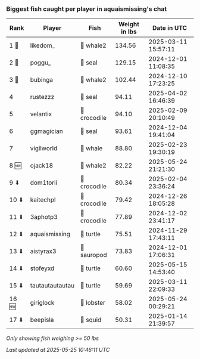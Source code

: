 ### Biggest fish caught per player in aquaismissing's chat
| Rank | Player | Fish | Weight in lbs | Date in UTC |
|------|--------|-----------|---------|-----|
| 1 🥇  | likedom_ | 🐋 whale2 | 134.56 | 2025-03-11 15:57:11 |
| 2 🥈  | poggu_ | 🦭 seal | 129.15 | 2024-12-01 11:08:35 |
| 3 🥉  | bubinga | 🐋 whale2 | 102.44 | 2024-12-10 17:23:25 |
| 4  | rustezzz | 🦭 seal | 94.11 | 2025-04-02 16:46:39 |
| 5  | velantix | 🐊 crocodile | 94.10 | 2025-02-09 20:10:49 |
| 6  | ggmagician | 🦭 seal | 93.61 | 2024-12-04 19:41:04 |
| 7  | vigilworld | 🐳 whale | 88.80 | 2025-02-23 19:30:19 |
| 8 🆕 | ojack18 | 🐋 whale2 | 82.22 | 2025-05-24 21:21:30 |
| 9 ⬇ | dom1torii | 🐊 crocodile | 80.34 | 2025-02-04 23:36:24 |
| 10 ⬇ | kaitechpl | 🐊 crocodile | 79.42 | 2024-12-26 18:05:28 |
| 11 ⬇ | 3aphotp3 | 🐊 crocodile | 77.89 | 2024-12-02 23:41:17 |
| 12 ⬇ | aquaismissing | 🐢 turtle | 75.51 | 2024-11-29 17:43:11 |
| 13 ⬇ | aistyrax3 | 🦕 sauropod | 73.83 | 2024-12-01 17:06:31 |
| 14 ⬇ | stofeyxd | 🐢 turtle | 60.60 | 2025-05-15 14:53:40 |
| 15 ⬇ | tautautautautau | 🐢 turtle | 59.69 | 2025-03-11 22:09:33 |
| 16 🆕 | giriglock | 🦞 lobster | 58.02 | 2025-05-24 00:29:21 |
| 17 ⬇ | beepisla | 🦑 squid | 50.31 | 2025-01-14 21:39:57 |

_Only showing fish weighing >= 50 lbs_

_Last updated at 2025-05-25 10:46:11 UTC_
